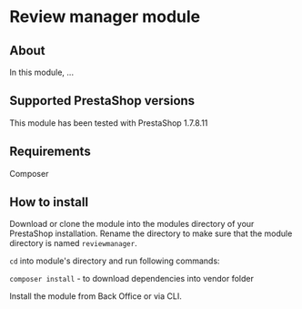 # Review manager module

## About

In this module, ...



## Supported PrestaShop versions

This module has been tested with PrestaShop 1.7.8.11

## Requirements

Composer

## How to install

Download or clone the module into the modules directory of your PrestaShop installation.
Rename the directory to make sure that the module directory is named `reviewmanager`.

`cd` into module's directory and run following commands:

`composer install` - to download dependencies into vendor folder

Install the module from Back Office or via CLI.